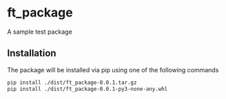 # ft_package

A sample test package

## Installation

The package will be installed via pip using one of the following commands

```bash
pip install ./dist/ft_package-0.0.1.tar.gz
pip install ./dist/ft_package-0.0.1-py3-none-any.whl
